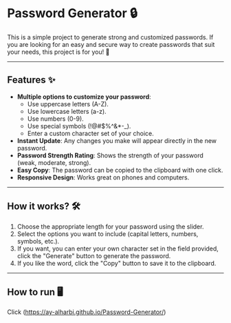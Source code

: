 # Password Generator 🔒

This is a simple project to generate strong and customized passwords. If you are looking for an easy and secure way to create passwords that suit your needs, this project is for you! 🎉

---

## Features ✨

- **Multiple options to customize your password**:
  - Use uppercase letters (A-Z).
  - Use lowercase letters (a-z).
  - Use numbers (0-9).
  - Use special symbols (!@#$%^&*-_).
  - Enter a custom character set of your choice.
- **Instant Update**: Any changes you make will appear directly in the new password.
- **Password Strength Rating**: Shows the strength of your password (weak, moderate, strong).
- **Easy Copy**: The password can be copied to the clipboard with one click.
- **Responsive Design**: Works great on phones and computers.

---

## How it works? 🛠️

1. Choose the appropriate length for your password using the slider.
2. Select the options you want to include (capital letters, numbers, symbols, etc.).
3. If you want, you can enter your own character set in the field provided, click the "Generate" button to generate the password.
4. If you like the word, click the "Copy" button to save it to the clipboard.

---

## How to run 🖥️

Click  (https://ay-alharbi.github.io/Password-Generator/)

